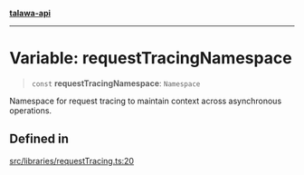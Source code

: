 [**talawa-api**](../../../README.md)

***

# Variable: requestTracingNamespace

> `const` **requestTracingNamespace**: `Namespace`

Namespace for request tracing to maintain context across asynchronous operations.

## Defined in

[src/libraries/requestTracing.ts:20](https://github.com/Suyash878/talawa-api/blob/e4413cec641a837926071678fed3c7f67234e31e/src/libraries/requestTracing.ts#L20)
